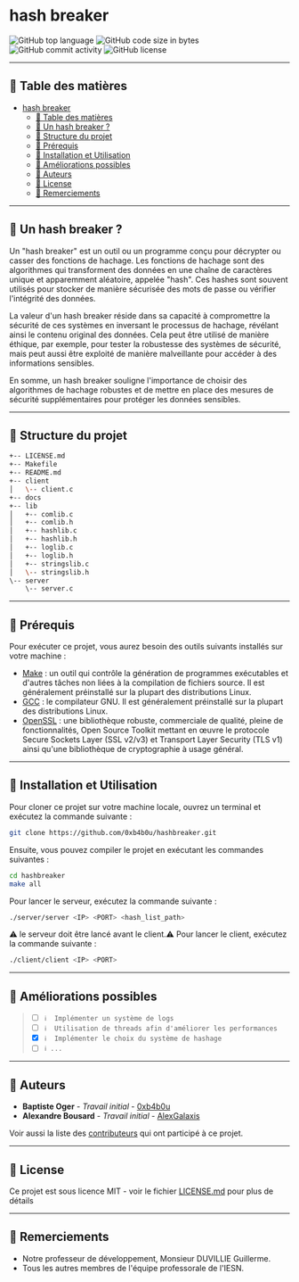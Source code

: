 # hash breaker

<img src="https://img.shields.io/github/languages/top/0xb4b0u/hashbreaker?style&color=5D6D7E" alt="GitHub top language" />
<img src="https://img.shields.io/github/languages/code-size/0xb4b0u/hashbreaker?style&color=5D6D7E" alt="GitHub code size in bytes" />
<img src="https://img.shields.io/github/commit-activity/m/0xb4b0u/hashbreaker?style&color=5D6D7E" alt="GitHub commit activity" />
<img src="https://img.shields.io/github/license/0xb4b0u/hashbreaker?style&color=5D6D7E" alt="GitHub license" />

---

## 📒 Table des matières

- [hash breaker](#hash-breaker)
  - [📒 Table des matières](#-table-des-matières)
  - [👾 Un hash breaker ?](#-un-hash-breaker-)
  - [📂 Structure du projet](#-structure-du-projet)
  - [🧩 Prérequis](#-prérequis)
  - [🚀 Installation et Utilisation](#-installation-et-utilisation)
  - [🔨 Améliorations possibles](#-améliorations-possibles)
  - [🤝 Auteurs](#-auteurs)
  - [📄 License](#-license)
  - [👏 Remerciements](#-remerciements)

---

## 👾 Un hash breaker ?

Un "hash breaker" est un outil ou un programme conçu pour décrypter ou casser des fonctions de hachage.
Les fonctions de hachage sont des algorithmes qui transforment des données en une chaîne de caractères unique et apparemment aléatoire, appelée "hash".
Ces hashes sont souvent utilisés pour stocker de manière sécurisée des mots de passe ou vérifier l'intégrité des données.

La valeur d'un hash breaker réside dans sa capacité à compromettre la sécurité de ces systèmes en inversant le processus de hachage, révélant ainsi le contenu original des données.
Cela peut être utilisé de manière éthique, par exemple, pour tester la robustesse des systèmes de sécurité, mais peut aussi être exploité de manière malveillante pour accéder à des informations sensibles.

En somme, un hash breaker souligne l'importance de choisir des algorithmes de hachage robustes et de mettre en place des mesures de sécurité supplémentaires pour protéger les données sensibles.

---

## 📂 Structure du projet

```bash
+-- LICENSE.md
+-- Makefile
+-- README.md
+-- client
│   \-- client.c
+-- docs
+-- lib
│   +-- comlib.c
│   +-- comlib.h
│   +-- hashlib.c
│   +-- hashlib.h
│   +-- loglib.c
│   +-- loglib.h
│   +-- stringslib.c
│   \-- stringslib.h
\-- server
    \-- server.c
```

---

## 🧩 Prérequis

Pour exécuter ce projet, vous aurez besoin des outils suivants installés sur votre machine :

- [Make](https://www.gnu.org/software/make/) : un outil qui contrôle la génération de programmes exécutables et d'autres tâches non liées à la compilation de fichiers source. Il est généralement préinstallé sur la plupart des distributions Linux.
- [GCC](https://gcc.gnu.org/install/index.html) : le compilateur GNU. Il est généralement préinstallé sur la plupart des distributions Linux.
- [OpenSSL](https://www.openssl.org/source/) : une bibliothèque robuste, commerciale de qualité, pleine de fonctionnalités, Open Source Toolkit mettant en œuvre le protocole Secure Sockets Layer (SSL v2/v3) et Transport Layer Security (TLS v1) ainsi qu'une bibliothèque de cryptographie à usage général.

---

## 🚀 Installation et Utilisation

Pour cloner ce projet sur votre machine locale, ouvrez un terminal et exécutez la commande suivante :

```bash
git clone https://github.com/0xb4b0u/hashbreaker.git
```

Ensuite, vous pouvez compiler le projet en exécutant les commandes suivantes :

```bash
cd hashbreaker
make all
```

Pour lancer le serveur, exécutez la commande suivante :

```bash
./server/server <IP> <PORT> <hash_list_path>
```

⚠️ le serveur doit être lancé avant le client.⚠️
Pour lancer le client, exécutez la commande suivante :

```bash
./client/client <IP> <PORT>
```

---

## 🔨 Améliorations possibles

> - [ ] `ℹ️  Implémenter un système de logs`
> - [ ] `ℹ️  Utilisation de threads afin d'améliorer les performances`
> - [X] `ℹ️  Implémenter le choix du système de hashage`
> - [ ] `ℹ️ ...`

---

## 🤝 Auteurs

- **Baptiste Oger** - *Travail initial* - [0xb4b0u](https://github.com/0xb4b0u)
- **Alexandre Bousard** - *Travail initial* - [AlexGalaxis](https://github.com/AlexGalaxis)

Voir aussi la liste des [contributeurs](https://github.com/0xb4b0u/hashbreaker/graphs/contributors) qui ont participé à ce projet.

---

## 📄 License

Ce projet est sous licence MIT - voir le fichier [LICENSE.md](LICENSE.md) pour plus de détails

---

## 👏 Remerciements

- Notre professeur de développement, Monsieur DUVILLIE Guillerme.
- Tous les autres membres de l'équipe professorale de l'IESN.
